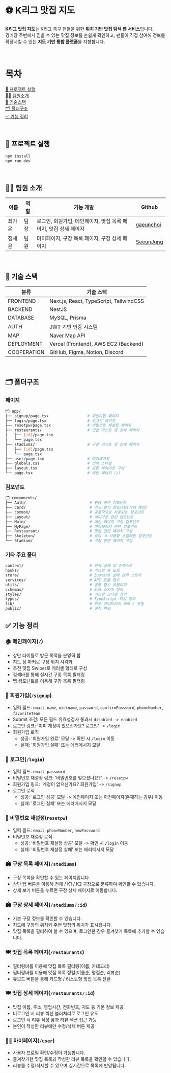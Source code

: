 # ⚽ K리그 맛집 지도

**K리그 맛집 지도**는 K리그 축구 팬들을 위한 **위치 기반 맛집 탐색 웹 서비스**입니다.  
경기장 주변에서 믿을 수 있는 맛집 정보를 손쉽게 확인하고, 팬들이 직접 참여해 정보를 확장시킬 수 있는 **지도 기반 통합 플랫폼**을 지향합니다.

<br />

# 목차

[🚀 프로젝트 실행](#🚀-프로젝트-실행)  
[👭🏻 팀원소개](#👭🏻-팀원-소개)  
[🌱 기술스택](#🧩-기술-스택)  
[🗂️ 폴더구조](#🗂️-폴더구조)  
[✅ 기능 정리](#✅-기능-정리)

<br />

## 🚀 프로젝트 실행

```bash
npm install
npm run dev
```

<br />

## 👭🏻 팀원 소개

| 이름   | 역할 | 기능 개발                                                        | Github                                    |
| ------ | ---- | ---------------------------------------------------------------- | ----------------------------------------- |
| 최가은 | 팀장 | 로그인, 회원가입, 메인페이지, 맛집 목록 페이지, 맛집 상세 페이지 | [gaeunchoi](https://github.com/gaeunchoi) |
| 정세은 | 팀원 | 마이페이지, 구장 목록 페이지, 구장 상세 페이지                   | [SeeunJung](https://github.com/SeeunJung) |

<br />

## 🧩 기술 스택

| 분류        | 기술 스택                               |
| ----------- | --------------------------------------- |
| FRONTEND    | Next.js, React, TypeScript, TailwindCSS |
| BACKEND     | NestJS                                  |
| DATABASE    | MySQL, Prisma                           |
| AUTH        | JWT 기반 인증 시스템                    |
| MAP         | Naver Map API                           |
| DEPLOYMENT  | Vercel (Frontend), AWS EC2 (Backend)    |
| COOPERATION | GitHub, Figma, Notion, Discord          |

<br />

## 🗂️ 폴더구조

### 페이지

```bash
🗂️ app/
├── signup/page.tsx                 # 회원가입 페이지
├── login/page.tsx                  # 로그인 페이지
├── resetpw/page.tsx                # 비밀번호 재설정 페이지
├── restaurants/                    # 맛집 리스트 및 상세 페이지
│   ├── [id]/page.tsx
│   └── page.tsx
├── stadiums/                       # 구장 리스트 및 상세 페이지
│   ├── [id]/page.tsx
│   └── page.tsx
├── user/page.tsx                   # 마이페이지
├── globals.css                     # 전역 스타일
├── layout.tsx                      # 공통 레이아웃 구성
└── page.tsx                        # 메인 페이지 (/)
```

### 컴포넌트

```bash
🗂️ components/
├── Auth/                            # 인증 관련 컴포넌트
├── Card/                            # 카드 형식 컴포넌트(삭제 예정)
├── common/                          # 공통적으로 사용되는 컴포넌트
├── Layout/                          # 레이아웃 관련 컴포넌트
├── Main/                            # 메인 페이지 구성 컴포넌트
├── MyPage/                          # 마이페이지 관련 컴포넌트
├── Restaurant/                      # 맛집 관련 페이지 구성
├── Skeleton/                        # 로딩 시 사용할 스켈레톤 컴포넌트
└── Stadium/                         # 구장 관련 페이지 구성
```

### 기타 주요 폴더

```bash
context/                             # 전역 상태 및 컨텍스트
hooks/                               # 커스텀 훅 모음
store/                               # Zustand 상태 관리 스토어
services/                            # API 호출 함수
utils/                               # 공통 함수 유틸리티
schemas/                             # Zod 스키마 정의
styles/                              # 커스텀 스타일 정의
types/                               # TypeScript 타입 정의
lib/                                 # 외부 라이브러리 래퍼 / 유틸
public/                              # 정적 파일
```

## ✅ 기능 정리

### 🏠 메인페이지(`/`)

- 상단 타이틀로 방문 목적을 분명히 함
- 지도 상 마커로 구장 위치 시각화
- 추천 맛집 Swiper로 캐러셀 형태로 구성
- 검색바를 통해 실시간 구장 목록 필터링
- 탭 컴포넌트를 이용해 구장 목록 필터링

### 🔐 회원가입(`/signup`)

- 입력 필드: `email`, `name`, `nickname`, `password`, `confirmPassword`, `phoneNumber`, `favoriteTeam`
- Submit 조건: 모든 필드 유효성검사 통과시 `disabled -> enabled`
- 로그인 링크: '이미 계정이 있으신가요? 로그인' -> `/login`
- 회원가입 로직
  - 성공: '회원가입 완료' 모달 -> 확인 시 `/login` 이동
  - 실패: '회원가입 실패' 또는 에러메시지 모달

### 🔐 로그인(`/login`)

- 입력 필드: `email`, `password`
- 비밀번호 재설정 링크: '비밀번호를 잊으셨나요?' -> `/resetpw`
- 회원가입 링크: '계정이 없으신가요? 회원가입' -> `/signup`
- 로그인 로직
  - 성공: '로그인 성공' 모달 -> 메인페이지 또는 이전페이지(존재하는 경우) 이동
  - 실패: '로그인 실패' 또는 에러메시지 모달

### 🔐 비밀번호 재설정(`resetpw`)

- 입력 필드: `email`, `phoneNumber`, `newPassword`
- 비밀번호 재설정 로직
  - 성공: '비밀번호 재설정 성공' 모달 -> 확인 시 `/login` 이동
  - 실패: '비밀번호 재설정 실패' 또는 에러메시지 모달

### 🏟️ 구장 목록 페이지(`/stadiums`)

- 구장 목록을 확인할 수 있는 페이지입니다.
- 상단 탭 버튼을 이용해 전체 / K1 / K2 구장으로 분류하여 확인할 수 있습니다.
- 상세 보기 버튼을 누르면 구장 상세 페이지로 이동합니다.

### 🏟️ 구장 상세 페이지(`/stadiums/:id`)

- 기본 구장 정보를 확인할 수 있습니다.
- 지도에 구장의 위치와 주변 맛집의 위치가 표시됩니다.
- 맛집 목록을 필터하여 볼 수 있으며, 로그인한 경우 즐겨찾기 목록에 추가할 수 있습니다.

### 🍽️ 맛집 목록 페이지(`/restaurants`)

- 필터링바를 이용해 맛집 목록 필터링(이름, 카테고리)
- 필터링바를 이용해 맛집 목록 정렬(이름순, 평점순, 리뷰순)
- 뷰모드 버튼을 통해 카드형 / 리스트형 맛집 목록 전환

### 🍽️ 맛집 상세 페이지(`/restaurants/:id`)

- 맛집 이름, 주소, 영업시간, 전화번호, 지도 등 기본 정보 제공
- 비로그인 시 리뷰 섹션 블러처리로 로그인 유도
- 로그인 시 리뷰 작성 폼과 리뷰 섹션 접근 가능
- 본인이 작성한 리뷰에만 수정/삭제 버튼 제공

### ✍🏻 마이페이지(`/user`)

- 사용자 프로필 확인/수정이 가능합니다.
- 즐겨찾기한 맛집 목록과 작성한 리뷰 목록을 확인할 수 있습니다.
- 리뷰를 수정/삭제할 수 있으며 실시간으로 목록에 반영됩니다.
